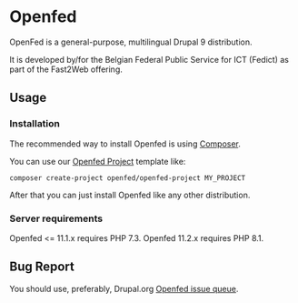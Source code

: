 # Openfed

OpenFed is a general-purpose, multilingual Drupal 9 distribution.

It is developed by/for the Belgian Federal Public Service for ICT (Fedict) as
part of the Fast2Web offering.


## Usage

### Installation

The recommended way to install Openfed is using
[Composer](https://getcomposer.org/doc/00-intro.md#installation-linux-unix-osx).

You can use our [Openfed Project](https://github.com/openfed/openfed-project/tree/11.x) template like:

```
composer create-project openfed/openfed-project MY_PROJECT
```

After that you can just install Openfed like any other distribution.

### Server requirements

Openfed <= 11.1.x requires PHP 7.3.
Openfed 11.2.x requires PHP 8.1.

## Bug Report

You should use, preferably, Drupal.org [Openfed issue queue](https://www.drupal.org/project/issues/openfed).
